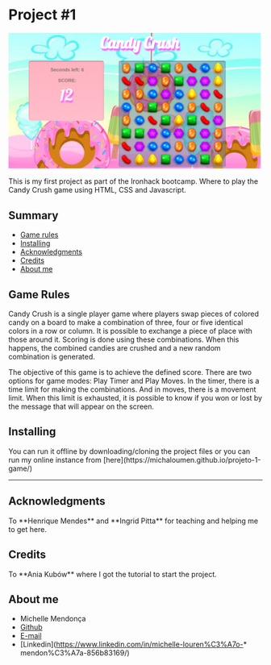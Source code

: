 # Project #1
<img src="Captura de tela de 2021-02-24 14-54-44.png" width="500">

<p>This is my first project as part of the Ironhack bootcamp. Where to play the Candy Crush game using HTML, CSS and Javascript.

## Summary 
- [Game rules](#game-rules)
- [Installing](#installing)
- [Acknowledgments](#acknowledgments)
- [Credits](#credits)
- [About me](#about-me)


## Game Rules
<p>Candy Crush is a single player game where players swap pieces of colored candy on a board to make a combination of three, four or five identical colors in a row or column. It is possible to exchange a piece of place with those around it. Scoring is done using these combinations. When this happens, the combined candies are crushed and a new random combination is generated.<br>
<p>The objective of this game is to achieve the defined score. There are two options for game modes: Play Timer and Play Moves. In the timer, there is a time limit for making the combinations. And in moves, there is a movement limit. When this limit is exhausted, it is possible to know if you won or lost by the message that will appear on the screen.

## Installing
<p>You can run it offline by downloading/cloning the project files or you can run my online instance from [here](https://michaloumen.github.io/projeto-1-game/)

----------------------------
## Acknowledgments 
<p>To **Henrique Mendes** and **Ingrid Pitta** for teaching and helping me to get here.

## Credits 
<p>To **Ania Kubów** where I got the tutorial to start the project.

## About me  
* Michelle Mendonça 
* [Github](https://github.com/michaloumen)
* [E-mail](michelle.lmendonca@gmail.com)
* [Linkedin](https://www.linkedin.com/in/michelle-louren%C3%A7o-* mendon%C3%A7a-856b83169/)

